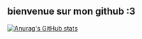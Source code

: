 ## bienvenue sur mon github :3
[![Anurag's GitHub stats](https://github-readme-stats.vercel.app/api?username=gloubiboulgaah)](https://github.com/anuraghazra/github-readme-stats)
